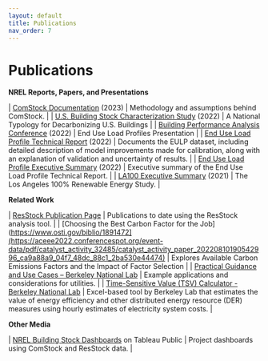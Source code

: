 ```yaml
---
layout: default
title: Publications
nav_order: 7
---
```


# Publications

**NREL Reports, Papers, and Presentations**

|     [ComStock Documentation](https://www.nrel.gov/docs/fy23osti/83819.pdf)   (2023)                        |     Methodology   and assumptions behind ComStock.                                                                                                                                      |
|     [U.S. Building Stock   Characterization Study](https://www.nrel.gov/docs/fy22osti/83063.pdf) (2022)    |     A National   Typology for Decarbonizing U.S. Buildings                                                                                                                              |
|     [Building   Performance Analysis Conference]() (2022)      |     End Use Load   Profiles Presentation                                                                                                                                                |
|     [End Use Load Profile   Technical Report](https://www.nrel.gov/docs/fy22osti/80889.pdf) (2022)         |     Documents the   EULP dataset, including detailed description of model improvements made for   calibration, along with an explanation of validation and uncertainty of   results.    |
|     [End Use Load Profile   Executive Summary](https://www.nrel.gov/docs/fy22osti/82689.pdf) (2022)        |     Executive   summary of the End Use Load Profile Technical Report.                                                                                                                   |
|     [LA100 Executive   Summary](https://www.nrel.gov/docs/fy21osti/79444-ES.pdf) (2021)                       |     The Los   Angeles 100% Renewable Energy Study.                                                                                                                                      |

**Related Work**

|     [ResStock Publication Page](https://resstock.nrel.gov/page/publications) |     Publications   to date using the ResStock analysis tool.                                                                                                                                         |
|     [Choosing the Best Carbon Factor   for the Job](https://www.osti.gov/biblio/1891472](https://aceee2022.conferencespot.org/event-data/pdf/catalyst_activity_32485/catalyst_activity_paper_20220810190542996_ca9a88a9_04f7_48dc_88c1_2ba530e44474)                            |     Explores   Available Carbon Emissions Factors and the Impact of Factor Selection                                                                                                                 |
|     [Practical   Guidance and Use Cases – Berkeley National Lab](https://emp.lbl.gov/publications/end-use-load-profiles-us-building-1)               |     Example   applications and considerations for utilities.                                                                                                                                         |
|     [Time-Sensitive   Value (TSV) Calculator - Berkeley National Lab](https://emp.lbl.gov/publications/time-sensitive-value-calculator)          |     Excel-based   tool by Berkeley Lab that estimates the value of energy efficiency and other   distributed energy resource (DER) measures using hourly estimates of   electricity system costs.    |


**Other Media**

|     [NREL   Building Stock Dashboards](https://public.tableau.com/app/profile/nrel.buildingstock) on Tableau Public                       |     Project   dashboards using ComStock and ResStock data.                                                                                                                                           |
